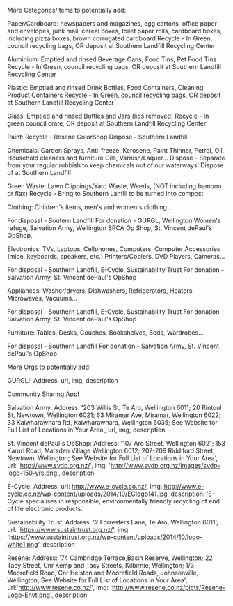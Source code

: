 More Categories/items to potentially add:

Paper/Cardboard: newspapers and magazines, egg cartons, office paper and envelopes, junk mail, cereal boxes, toilet paper rolls, cardboard boxes, including pizza boxes, brown corrugated cardboard
  Recycle - In Green, council recycling bags, OR deposit at Southern Landfill Recycling Center

Aluminium: Emptied and rinsed Beverage Cans, Food Tins, Pet Food Tins
  Recycle - In Green, council recycling bags, OR deposit at Southern Landfill Recycling Center

Plastic: Emptied and rinsed Drink Bottles, Food Containers, Cleaning Product Containers
  Recycle - In Green, council recycling bags, OR deposit at Southern Landfill Recycling Center

Glass: Emptied and rinsed Bottles and Jars (lids removed)
  Recycle - In green council crate, OR deposit at Southern Landfill Recycling Center

Paint:
  Recycle - Resene ColorShop
  Dispose - Southern Landfill

Chemicals: Garden Sprays, Anti-freeze, Kerosene, Paint Thinner, Petrol, Oil, Household cleaners and furniture Oils, Varnish/Laquer...
  Dispose - Separate from your regular rubbish to keep chemicals out of our waterways! Dispose of at Southern Landfill

Green Waste: Lawn Clippings/Yard Waste, Weeds, (NOT including bamboo or flax)
  Recycle - Bring to Southern Lanfill to be turned into compost


Clothing: Children's items, men's and women's clothing...

  For disposal - Soutern Landfill
  For donation - GURGL, Wellington Women's refuge, Salvation Army, Wellington SPCA Op Shop, St. Vincent dePaul's OpShop,


Electronics: TVs, Laptops, Cellphones, Computers, Computer Accessories (mice, keyboards, speakers, etc.) Printers/Copiers, DVD Players, Cameras...

  For disposal - Southern Landfill, E-Cycle, Sustainability Trust
  For donation - Salvation Army, St. Vincent dePaul's OpShop


Appliances: Washer/dryers, Dishwashers, Refrigerators, Heaters, Microwaves, Vacuums...

  For disposal - Southern Landfill, E-Cycle, Sustainability Trust
  For donation - Salvation Army, St. Vincent dePaul's OpShop


Furniture: Tables, Desks, Couches, Bookshelves, Beds, Wardrobes...  

  For disposal - Southern Landfill
  For donation - Salvation Army, St. Vincent dePaul's OpShop





More Orgs to potentially add:

GURGL!: Address, url, img, description

Community Sharing App!

Salvation Army:
Address: '203 Willis St, Te Aro, Wellington 6011; 20 Rintoul St, Newtown, Wellington 6021; 63 Miramar Ave, Miramar, Wellington 6022; 33 Kaiwharawhara Rd, Kaiwharawhara, Wellington 6035; See Website for Full List of Locations in Your Area', url, img, description

St. Vincent dePaul's OpShop:
Address: '107 Aro Street, Wellington 6021; 153 Karori Road, Marsden Village Wellington 6012; 207-209 Riddiford Street, Newtown, Wellington; See Website for Full List of Locations in Your Area', url: 'http://www.svdp.org.nz/', img: 'http://www.svdp.org.nz/images/svdp-logo-150-yrs.png', description

E-Cycle:
Address, url: http://www.e-cycle.co.nz/, img: http://www.e-cycle.co.nz/wp-content/uploads/2014/10/EClogo141.jpg, description: 'E-Cycle specialises in responsible, environmentally friendly recycling of end of life electronic products.'

Sustainability Trust:
Address: '2 Forresters Lane, Te Aro, Wellington 6011', url: 'https://www.sustaintrust.org.nz/', img: 'https://www.sustaintrust.org.nz/wp-content/uploads/2014/10/logo-white1.png', description

Resene:
Address: '74 Cambridge Terrace,Basin Reserve, Wellington; 22 Tacy Street, Cnr Kemp and Tacy Streets,
Kilbirnie, Wellington; 1/3 Moorefield Road, Cnr Helston and Moorefield Roads,
Johnsonville, Wellington; See Website for Full List of Locations in Your Area', url:'http://www.resene.co.nz/', img: 'http://www.resene.co.nz/picts/Resene-Logo-Envt.png', description
